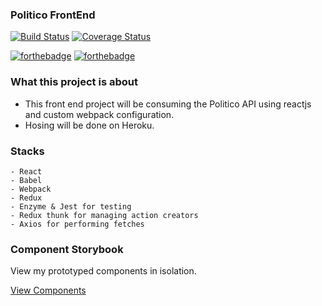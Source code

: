 ### Politico FrontEnd

[![Build Status](https://travis-ci.org/Tevinthuku/politico-react-manual-react-config.svg?branch=develop)](https://travis-ci.org/Tevinthuku/politico-react-manual-react-config)
[![Coverage Status](https://coveralls.io/repos/github/Tevinthuku/politico-react-manual-react-config/badge.svg?branch=develop)](https://coveralls.io/github/Tevinthuku/politico-react-manual-react-config?branch=develop)

[![forthebadge](https://forthebadge.com/images/badges/built-by-hipsters.svg)](https://forthebadge.com)
[![forthebadge](https://forthebadge.com/images/badges/check-it-out.svg)](https://forthebadge.com)

### What this project is about

- This front end project will be consuming the Politico API using reactjs and custom webpack configuration.
- Hosing will be done on Heroku.

### Stacks

    - React
    - Babel
    - Webpack
    - Redux
    - Enzyme & Jest for testing
    - Redux thunk for managing action creators
    - Axios for performing fetches

### Component Storybook

View my prototyped components in isolation.

[View Components](https://tevinthuku.github.io/politico-react-manual-react-config/?path=/story/*)
